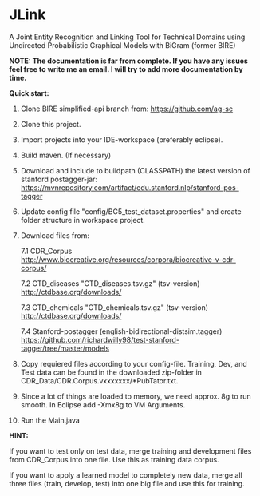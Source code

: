 # JLink
A Joint Entity Recognition and Linking Tool for Technical Domains using Undirected Probabilistic Graphical Models with BiGram (former BIRE)


<b> NOTE: The documentation is far from complete. If you have any issues feel free to write me an email. I will try to add more documentation by time. </b>


<b>Quick start:</b>

1. Clone BIRE simplified-api branch from: https://github.com/ag-sc
2. Clone this project.
3. Import projects into your IDE-workspace (preferably eclipse).
4. Build maven. (If necessary)
5. Download and include to buildpath (CLASSPATH) the latest version of stanford postagger-jar: https://mvnrepository.com/artifact/edu.stanford.nlp/stanford-pos-tagger
6. Update config file "config/BC5_test_dataset.properties" and create folder structure in workspace project.

7. Download files from:

	7.1 CDR_Corpus http://www.biocreative.org/resources/corpora/biocreative-v-cdr-corpus/
	
	7.2 CTD_diseases "CTD_diseases.tsv.gz"	 (tsv-version) http://ctdbase.org/downloads/
	
	7.3 CTD_chemicals "CTD_chemicals.tsv.gz" (tsv-version) http://ctdbase.org/downloads/
	
	7.4 Stanford-postagger (english-bidirectional-distsim.tagger) https://github.com/richardwilly98/test-stanford-tagger/tree/master/models
	
8. Copy requiered files according to your config-file. 
	Training, Dev, and Test data can be found in the downloaded zip-folder in CDR_Data/CDR.Corpus.vxxxxxxx/*PubTator.txt. 
9. Since a lot of things are loaded to memory, we need approx. 8g to run smooth. In Eclipse add -Xmx8g to VM Arguments. 

10. Run the Main.java 

<b>HINT:</b>

If you want to test only on test data, merge training and development files from CDR_Corpus into one file. Use this as training data corpus. 

If you want to apply a learned model to completely new data, merge all three files (train, develop, test) into one big file and use this for training. 



